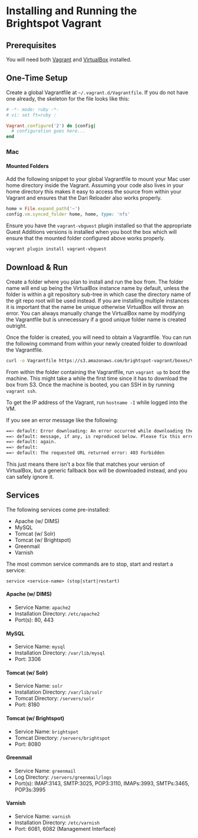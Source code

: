 # Installing and Running the Brightspot Vagrant

## Prerequisites

You will need both [Vagrant](https://www.vagrantup.com/) and
[VirtualBox](https://www.virtualbox.org/) installed.

## One-Time Setup

Create a global Vagrantfile at `~/.vagrant.d/Vagrantfile`. If you do not have
one already, the skeleton for the file looks like this:

```ruby
# -*- mode: ruby -*-
# vi: set ft=ruby :

Vagrant.configure('2') do |config|
  # configuration goes here...
end
```

### Mac

#### Mounted Folders

Add the following snippet to your global Vagrantfile to mount your Mac user home
directory inside the Vagrant. Assuming your code also lives in your home
directory this makes it easy to access the source from within your Vagrant and
ensures that the Dari Reloader also works properly.

```ruby
home = File.expand_path('~')
config.vm.synced_folder home, home, type: 'nfs'
```

Ensure you have the `vagrant-vbguest` plugin installed so that the appropriate
Guest Additions versions is installed when you boot the box which will ensure
that the mounted folder configured above works properly.

```bash
vagrant plugin install vagrant-vbguest
```

## Download & Run

Create a folder where you plan to install and run the box from. The folder name
will end up being the VirtualBox instance name by default, unless the folder
is within a git repository sub-tree in which case the directory name of the
git repo root will be used instead. If you are installing multiple instances
it is important that the name be unique otherwise VirtualBox will throw an
error. You can always manually change the VirtualBox name by modifying the
Vagrantfile but is unnecessary if a good unique folder name is created outright.

Once the folder is created, you will need to obtain a Vagrantfile. You can run
the following command from within your newly created folder to download the
Vagrantfile.

```bash
curl -o Vagrantfile https://s3.amazonaws.com/brightspot-vagrant/boxes/Vagrantfile
```

From within the folder containing the Vagrantfile, run `vagrant up` to boot the
machine. This might take a while the first time since it has to download the
box from S3. Once the machine is booted, you can SSH in by running `vagrant ssh`.

To get the IP address of the Vagrant, run `hostname -I` while logged into the VM.

If you see an error message like the following:

```bash
==> default: Error downloading: An error occurred while downloading the remote file. The error
==> default: message, if any, is reproduced below. Please fix this error and try
==> default: again.
==> default: 
==> default: The requested URL returned error: 403 Forbidden
```

This just means there isn't a box file that matches your version of VirtualBox,
but a generic fallback box will be downloaded instead, and you can safely ignore
it.

## Services

The following services come pre-installed:

* Apache (w/ DIMS)
* MySQL
* Tomcat (w/ Solr)
* Tomcat (w/ Brightspot)
* Greenmail
* Varnish

The most common service commands are to stop, start and restart a service:

```
service <service-name> (stop|start|restart)
```

#### Apache (w/ DIMS)

* Service Name: `apache2`
* Installation Directory: `/etc/apache2`
* Port(s): 80, 443

#### MySQL

* Service Name: `mysql`
* Installation Directory: `/var/lib/mysql`
* Port: 3306

#### Tomcat (w/ Solr)

* Service Name: `solr`
* Installation Directory: `/var/lib/solr`
* Tomcat Directory: `/servers/solr`
* Port: 8180

#### Tomcat (w/ Brightspot)

* Service Name: `brightspot`
* Tomcat Directory: `/servers/brightspot`
* Port: 8080

#### Greenmail

* Service Name: `greenmail`
* Log Directory: `/servers/greenmail/logs`
* Port(s): IMAP:3143, SMTP:3025, POP3:3110, IMAPs:3993, SMTPs:3465, POP3s:3995

#### Varnish

* Service Name: `varnish`
* Installation Directory: `/etc/varnish`
* Port: 6081, 6082 (Management Interface)
